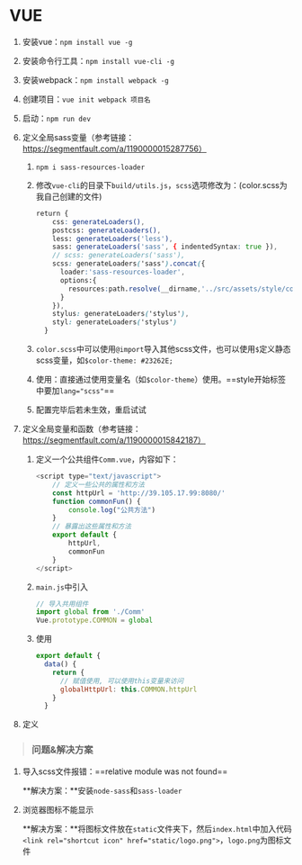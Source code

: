 # VUE

1. 安装vue：`npm install vue -g`

2. 安装命令行工具：`npm install vue-cli -g`

3. 安装webpack：`npm install webpack -g`

4. 创建项目：`vue init webpack 项目名`

5. 启动：`npm run dev`

6. 定义全局sass变量（参考链接：https://segmentfault.com/a/1190000015287756）

   1. `npm i sass-resources-loader`

   2. 修改`vue-cli`的目录下`build/utils.js`，`scss`选项修改为：(color.scss为我自己创建的文件)

      ```scss
      return {
          css: generateLoaders(),
          postcss: generateLoaders(),
          less: generateLoaders('less'),
          sass: generateLoaders('sass', { indentedSyntax: true }),
          // scss: generateLoaders('sass'),
          scss: generateLoaders('sass').concat({
            loader:'sass-resources-loader',
            options:{
              resources:path.resolve(__dirname,'../src/assets/style/color.scss')
            }
          }),
          stylus: generateLoaders('stylus'),
          styl: generateLoaders('stylus')
        }
      ```

   3. `color.scss`中可以使用`@import`导入其他scss文件，也可以使用`$`定义静态scss变量，如`$color-theme: #23262E;`

   4. 使用：直接通过使用变量名（如`$color-theme`）使用。==style开始标签中要加`lang="scss"`==

   5. 配置完毕后若未生效，重启试试

7. 定义全局变量和函数（参考链接：https://segmentfault.com/a/1190000015842187）

   1. 定义一个公共组件`Comm.vue`，内容如下：

      ```javascript
      <script type="text/javascript">
          // 定义一些公共的属性和方法
          const httpUrl = 'http://39.105.17.99:8080/'
          function commonFun() {
              console.log("公共方法")
          }
          // 暴露出这些属性和方法
          export default {
              httpUrl,
              commonFun
          }
      </script>
      ```

   2. `main.js`中引入

      ```javascript
      // 导入共用组件
      import global from './Comm'
      Vue.prototype.COMMON = global
      ```

   3. 使用

      ```javascript
      export default {
        data() {
          return {
            // 赋值使用, 可以使用this变量来访问
            globalHttpUrl: this.COMMON.httpUrl
          }
        }
      ```

8. 定义

> ### 问题&解决方案

1. 导入scss文件报错：==relative module was not found==

   **解决方案：**安装`node-sass`和`sass-loader`

2. 浏览器图标不能显示

   **解决方案：**将图标文件放在`static`文件夹下，然后`index.html`中加入代码`<link rel="shortcut icon" href="static/logo.png">`，`logo.png`为图标文件